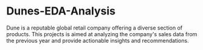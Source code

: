 # Dunes-EDA-Analysis
Dune is a reputable global retail company offering a diverse section of products. This projects is aimed at analyzing the company's sales data from the previous year and provide actionable insights and recommendations.
